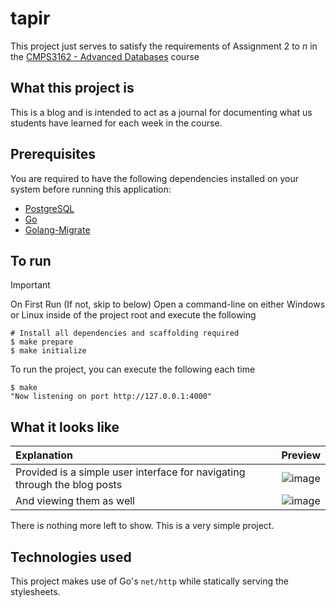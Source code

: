 # tapir

This project just serves to satisfy the requirements of Assignment 2 to _n_ in the [CMPS3162 - Advanced Databases](https://doit.ub.edu.bz/course/view.php?id=70) course

## What this project is

This is a blog and is intended to act as a journal for documenting what us students have learned for each week in the course.

## Prerequisites

You are required to have the following dependencies installed on your system before running this application:

- [PostgreSQL](https://www.postgresql.org/download/)
- [Go](https://go.dev/)
- [Golang-Migrate](https://github.com/golang-migrate/migrate)

## To run

> [!IMPORTANT]
> On First Run (If not, skip to below)
> Open a command-line on either Windows or Linux inside of the project root and execute the following
>
> ```shell
> # Install all dependencies and scaffolding required
> $ make prepare
> $ make initialize

To run the project, you can execute the following each time

```shell
$ make
"Now listening on port http://127.0.0.1:4000"
```


## What it looks like

|Explanation|Preview|
|:-----------|:-------:|
|Provided is a simple user interface for navigating through the blog posts|![image](https://github.com/user-attachments/assets/bb9a1c78-79b8-48e3-b8a9-72ddd771a646)|
|And viewing them as well|![image](https://github.com/user-attachments/assets/25650068-34b9-4ca5-88df-a78673d9f41d)|

There is nothing more left to show. This is a very simple project.

## Technologies used

This project makes use of Go's `net/http` while statically serving the stylesheets.
